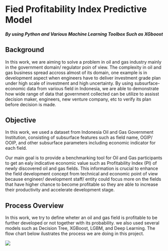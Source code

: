 # Fied Profitability Index Predictive Model
#### *By using Python and Various Machine Learning Toolbox Such as XGboost*


Background
------------
In this work, we are aiming to solve a problem in oil and gas industry mainly in the government domain/ regulator poin of view. The complexity in oil and gas business spread accross almost of its domain, one example is in development aspect when engineers have to deliver investment grade plan under high scale of investment and high uncertainty. By using subsurface-economic data from various field in Indonesia, we are able to demonstrate how wide range of data that government collected can be utilize to assisst decision maker, engineers, new venture company, etc to verify its plan before decision is made.


Objective
------------
In this work, we used a dataset from Indonesia Oil and Gas Government Institution, consisting of subsurface features such as field name, OGIP/ OOIP, and other subsurface parameters including economic indicator for each field.

Our main goal is to provide a benchmarking tool for Oil and Gas participants to get an ealy indicative economic value such as Profitability Index (PI) of newly discovered oil and gas fields. This information is crucial to enhance the field development concept from technical and economic point of view because engineer/ development staff/ entity could focus more on the fields that have higher chance to become profitable so they are able to increase their productivity and accelerate development stage.


Process Overview
----------------
In this work, we try to define wheter an oil and gas field is profitable to be further developed or not together with its probability. we also used several models such as Decision Tree, XGBoost, LGBM, and Deep Learning. The flow chart below ilustrates the process we are doing in this project.

![](../../../../../c:/Users/andip/Documents/Image_1%20Flow.GIF)

